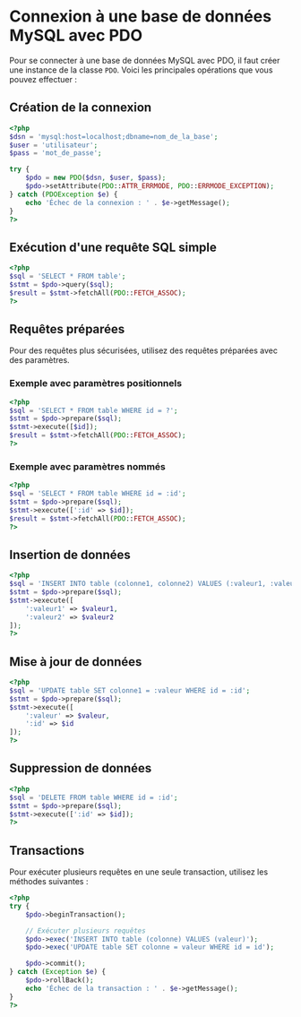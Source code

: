 # Connexion à une base de données MySQL avec PDO

Pour se connecter à une base de données MySQL avec PDO, il faut créer une instance de la classe `PDO`. Voici les principales opérations que vous pouvez effectuer :

## Création de la connexion

```php
<?php
$dsn = 'mysql:host=localhost;dbname=nom_de_la_base';
$user = 'utilisateur';
$pass = 'mot_de_passe';

try {
    $pdo = new PDO($dsn, $user, $pass);
    $pdo->setAttribute(PDO::ATTR_ERRMODE, PDO::ERRMODE_EXCEPTION);
} catch (PDOException $e) {
    echo 'Échec de la connexion : ' . $e->getMessage();
}
?>
```

## Exécution d'une requête SQL simple

```php
<?php
$sql = 'SELECT * FROM table';
$stmt = $pdo->query($sql);
$result = $stmt->fetchAll(PDO::FETCH_ASSOC);
?>
```

## Requêtes préparées

Pour des requêtes plus sécurisées, utilisez des requêtes préparées avec des paramètres.

### Exemple avec paramètres positionnels

```php
<?php
$sql = 'SELECT * FROM table WHERE id = ?';
$stmt = $pdo->prepare($sql);
$stmt->execute([$id]);
$result = $stmt->fetchAll(PDO::FETCH_ASSOC);
?>
```

### Exemple avec paramètres nommés

```php
<?php
$sql = 'SELECT * FROM table WHERE id = :id';
$stmt = $pdo->prepare($sql);
$stmt->execute([':id' => $id]);
$result = $stmt->fetchAll(PDO::FETCH_ASSOC);
?>
```

## Insertion de données

```php
<?php
$sql = 'INSERT INTO table (colonne1, colonne2) VALUES (:valeur1, :valeur2)';
$stmt = $pdo->prepare($sql);
$stmt->execute([
    ':valeur1' => $valeur1,
    ':valeur2' => $valeur2
]);
?>
```

## Mise à jour de données

```php
<?php
$sql = 'UPDATE table SET colonne1 = :valeur WHERE id = :id';
$stmt = $pdo->prepare($sql);
$stmt->execute([
    ':valeur' => $valeur,
    ':id' => $id
]);
?>
```

## Suppression de données

```php
<?php
$sql = 'DELETE FROM table WHERE id = :id';
$stmt = $pdo->prepare($sql);
$stmt->execute([':id' => $id]);
?>
```

## Transactions

Pour exécuter plusieurs requêtes en une seule transaction, utilisez les méthodes suivantes :

```php
<?php
try {
    $pdo->beginTransaction();

    // Exécuter plusieurs requêtes
    $pdo->exec('INSERT INTO table (colonne) VALUES (valeur)');
    $pdo->exec('UPDATE table SET colonne = valeur WHERE id = id');

    $pdo->commit();
} catch (Exception $e) {
    $pdo->rollBack();
    echo 'Échec de la transaction : ' . $e->getMessage();
}
?>
```